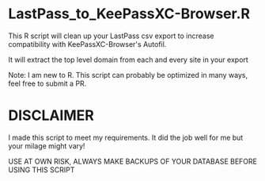 # LastPass_to_KeePassXC-Browser.R
This R script will clean up your LastPass csv export to increase compatibility with KeePassXC-Browser's Autofil.

It will extract the top level domain from each and every site in your export

Note: I am new to R. This script can probably be optimized in many ways, feel free to submit a PR.

# DISCLAIMER
I made this script to meet my requirements. It did the job well for me but your milage might vary!

USE AT OWN RISK, ALWAYS MAKE BACKUPS OF YOUR DATABASE BEFORE USING THIS SCRIPT

